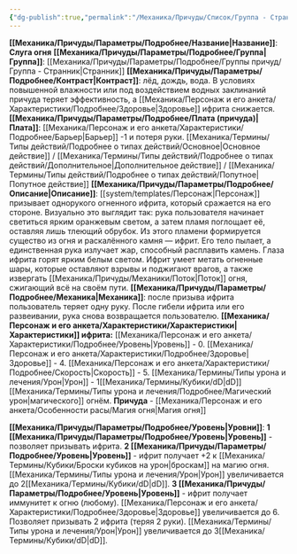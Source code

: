 ```yaml
---
{"dg-publish":true,"permalink":"/Механика/Причуды/Список/Группа - Странник/Слуга огня/","noteIcon":"","created":"2025-07-12T09:55:59.184+03:00","updated":"2025-07-29T23:55:56.698+03:00"}
---
```


**[[Механика/Причуды/Параметры/Подробнее/Название\|Название]]**: **Слуга огня**
**[[Механика/Причуды/Параметры/Подробнее/Группа\|Группа]]**: [[Механика/Причуды/Параметры/Подробнее/Группы причуд/Группа - Странник\|Странник]] 
**[[Механика/Причуды/Параметры/Подробнее/Контраст\|Контраст]]**: лёд, дождь, вода. В условиях повышенной влажности или под воздействием водных заклинаний причуда теряет эффективность, а [[Механика/Персонаж и его анкета/Характеристики/Подробнее/Здоровье\|Здоровье]] ифрита снижается.
**[[Механика/Причуды/Параметры/Подробнее/Плата (причуда)\|Плата]]**: [[Механика/Персонаж и его анкета/Характеристики/Подробнее/Барьер\|Барьер]] -1 и потеря руки. [[Механика/Термины/Типы действий/Подробнее о типах действий/Основное\|Основное действие]] / [[Механика/Термины/Типы действий/Подробнее о типах действий/Дополнительное\|Дополнительное действие]] / [[Механика/Термины/Типы действий/Подробнее о типах действий/Попутное\|Попутное действие]]
**[[Механика/Причуды/Параметры/Подробнее/Описание\|Описание]]**: [[system/templates/Персонаж\|Персонаж]] призывает однорукого огненного ифрита, который сражается на его стороне. Визуально это выглядит так: рука пользователя начинает светиться ярким оранжевым светом, а затем пламя поглощает её, оставляя лишь тлеющий обрубок. Из этого пламени формируется существо из огня и раскалённого камня — ифрит. Его тело пылает, а единственная рука излучает жар, способный расплавить камень. Глаза ифрита горят ярким белым светом. Ифрит умеет метать огненные шары, которые оставляют взрывы и поджигают врагов, а также извергать [[Механика/Причуды/Механики/Поток\|Поток]] огня, сжигающий всё на своём пути.
**[[Механика/Причуды/Параметры/Подробнее/Механика\|Механика]]**: после призыва ифрита пользователь теряет одну руку. После гибели ифрита или его развеивании, рука снова возвращается пользователю.
**[[Механика/Персонаж и его анкета/Характеристики/Характеристики\|Характеристики]] ифрита:**
[[Механика/Персонаж и его анкета/Характеристики/Подробнее/Уровень\|Уровень]] - 0.
[[Механика/Персонаж и его анкета/Характеристики/Подробнее/Здоровье\|Здоровье]] - 4.
[[Механика/Персонаж и его анкета/Характеристики/Подробнее/Скорость\|Скорость]] - 5.
[[Механика/Термины/Типы урона и лечения/Урон\|Урон]] - 1[[Механика/Термины/Кубики/dD\|dD]] [[Механика/Термины/Типы урона и лечения/Подробнее/Магический урон\|магического]] огнём. 
**Причуда** - [[Механика/Персонаж и его анкета/Особенности расы/Магия огня\|Магия огня]]


**[[Механика/Причуды/Параметры/Подробнее/Уровень\|Уровни]]**:
**1 [[Механика/Причуды/Параметры/Подробнее/Уровень\|Уровень]]** - позволяет призывать ифрита.
**2 [[Механика/Причуды/Параметры/Подробнее/Уровень\|Уровень]]** - ифрит получает +2 к [[Механика/Термины/Кубики/Броски кубиков на урон\|броскам]] на магию огня. [[Механика/Термины/Типы урона и лечения/Урон\|Урон]] увеличивается до 2[[Механика/Термины/Кубики/dD\|dD]].
**3 [[Механика/Причуды/Параметры/Подробнее/Уровень\|Уровень]]** - ифрит получает иммунитет к огню (любому). [[Механика/Персонаж и его анкета/Характеристики/Подробнее/Здоровье\|Здоровье]] увеличивается до 6. Позволяет призывать 2 ифрита (теряя 2 руки). [[Механика/Термины/Типы урона и лечения/Урон\|Урон]] увеличивается до 3[[Механика/Термины/Кубики/dD\|dD]].